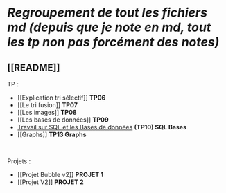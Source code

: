 # _Regroupement de tout les fichiers md (depuis que je note en md, tout les tp non pas forcément des notes)_

## [[README]]
TP :
- [[Explication tri sélectif]] **TP06**
- [[Le tri fusion]] **TP07**
- [[Les images]] **TP08**
- [[Les bases de données]] **TP09**
- [Travail sur SQL et les Bases de données](REQUETE.sql) **(TP10) SQL Bases**
- [[Graphs]] **TP13 Graphs**
<br>

Projets : 
- [[Projet Bubble v2]] **PROJET 1**
- [[Projet V2]] **PROJET 2**
